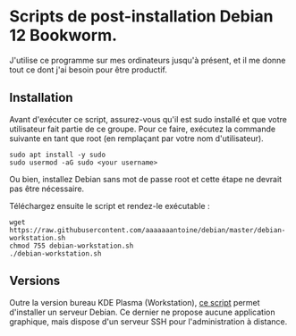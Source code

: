 # Scripts de post-installation Debian 12 Bookworm.

J'utilise ce programme sur mes ordinateurs jusqu'à présent, et il me donne tout ce dont j'ai besoin pour être productif.

## Installation

Avant d'exécuter ce script, assurez-vous qu'il est sudo installé et que votre utilisateur fait partie de ce groupe. Pour ce faire, exécutez la commande suivante en tant que root (en remplaçant <your username> par votre nom d'utilisateur).

```
sudo apt install -y sudo
sudo usermod -aG sudo <your username>
```

Ou bien, installez Debian sans mot de passe root et cette étape ne devrait pas être nécessaire.

Téléchargez ensuite le script et rendez-le exécutable :

```
wget https://raw.githubusercontent.com/aaaaaaantoine/debian/master/debian-workstation.sh
chmod 755 debian-workstation.sh
./debian-workstation.sh
```

## Versions

Outre la version bureau KDE Plasma (Workstation), [ce script](https://github.com/aaaaaaantoine/debian/blob/main/debian-server) permet d'installer un serveur Debian. Ce dernier ne propose aucune application graphique, mais dispose d'un serveur SSH pour l'administration à distance.
